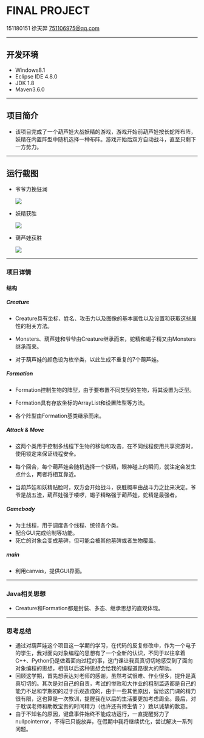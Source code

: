 # FINAL PROJECT

151180151 徐天羿 751106975@qq.com

***

## 开发环境

- Windows8.1
- Eclipse IDE 4.8.0
- JDK 1.8
- Maven3.6.0

***

## 项目简介

- 该项目完成了一个葫芦娃大战妖精的游戏，游戏开始前葫芦娃按长蛇阵布阵，妖精在内置阵型中随机选择一种布阵。游戏开始后双方自动战斗，直至只剩下一方势力。

***

## 运行截图

- 爷爷力挽狂澜

  ![](https://github.com/njuxty/Test/001.jpg)

- 妖精获胜

  ![](D:\大四\JAVA\final\002.jpg)

- 葫芦娃获胜

  ![](D:\大四\JAVA\final\003.jpg)

***

### 项目详情

#### 结构

##### Creature

- Creature具有坐标、姓名、攻击力以及图像的基本属性以及设置和获取这些属性的相关方法。

- Monsters、葫芦娃和爷爷由Creature继承而来，蛇精和蝎子精又由Monsters继承而来。

- 对于葫芦娃的颜色设为枚举类，以此生成不重复的7个葫芦娃。


##### Formation

- Formation控制生物的阵型，由于要布置不同类型的生物，将其设置为泛型。

- Formation具有存放坐标的ArrayList和设置阵型等方法。

- 各个阵型由Formation基类继承而来。


##### Attack & Move

- 这两个类用于控制多线程下生物的移动和攻击，在不同线程使用共享资源时，使用锁定来保证线程安全。

- 每个回合，每个葫芦娃会随机选择一个妖精，眼神碰上的瞬间，就注定会发生点什么，两者将相互靠近。

- 当葫芦娃和妖精贴脸时，双方会开始战斗，获胜概率由战斗力之比来决定。爷爷是战五渣，葫芦娃强于喽啰，蝎子精略强于葫芦娃，蛇精是最强者。


##### Gamebody

- 为主线程，用于调度各个线程、统领各个类。
- 配合GUI完成绘制等功能。
- 死亡的对象会变成墓碑，但可能会被其他墓碑或者生物覆盖。

##### main

- 利用canvas，提供GUI界面。

***

### Java相关思想

- Creature和Formation都是封装、多态、继承思想的直观体现。

***

### 思考总结

- 通过对葫芦娃这个项目这一学期的学习，在代码的反复修改中，作为一个电子的学生，我对面向对象编程的思想有了一个全新的认识，不同于以往拿着C++、Python仍是做着面向过程的事，这门课让我真真切切地感受到了面向对象编程的思想，相信以后这种思想会给我的编程道路很大的帮助。
- 回顾这学期，首先想表达对老师的感谢，虽然考试很难、作业很多，提升是真真切切的。其次是对自己的自责，考试的惨败和大作业的粗制滥造都是自己的能力不足和学期初的过于乐观造成的，由于一些其他原因，留给这门课的精力很有限，这也算是一次教训，提醒我在以后的生活要更加考虑周全。最后，对于耽误老师和助教宝贵的时间精力（也许还有师生情？）致以诚挚的歉意。
- 由于不知名的原因，键盘事件始终不能成功运行，一直提醒努力了nullpointerror，不得已只能放弃，在假期中我将继续优化，尝试解决一系列问题。

